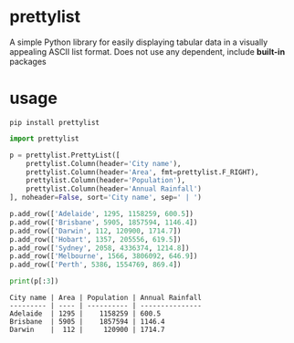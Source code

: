 # prettylist

A simple Python library for easily displaying tabular data in a visually appealing ASCII list format.
Does not use any dependent, include **built-in** packages

# usage

```
pip install prettylist
```

```python
import prettylist

p = prettylist.PrettyList([
    prettylist.Column(header='City name'),
    prettylist.Column(header='Area', fmt=prettylist.F_RIGHT),
    prettylist.Column(header='Population'),
    prettylist.Column(header='Annual Rainfall')
], noheader=False, sort='City name', sep=' | ')

p.add_row(['Adelaide', 1295, 1158259, 600.5])
p.add_row(['Brisbane', 5905, 1857594, 1146.4])
p.add_row(['Darwin', 112, 120900, 1714.7])
p.add_row(['Hobart', 1357, 205556, 619.5])
p.add_row(['Sydney', 2058, 4336374, 1214.8])
p.add_row(['Melbourne', 1566, 3806092, 646.9])
p.add_row(['Perth', 5386, 1554769, 869.4])

print(p[:3])
```

```
City name | Area | Population | Annual Rainfall
--------- | ---- | ---------- | ---------------
Adelaide  | 1295 |    1158259 | 600.5
Brisbane  | 5905 |    1857594 | 1146.4
Darwin    |  112 |     120900 | 1714.7
```
